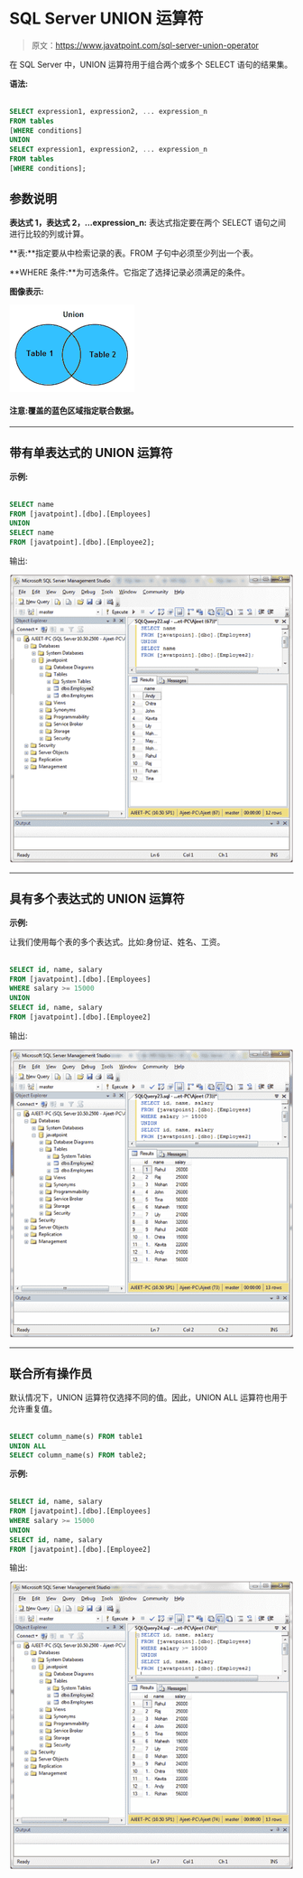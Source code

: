 # SQL Server UNION 运算符

> 原文：<https://www.javatpoint.com/sql-server-union-operator>

在 SQL Server 中，UNION 运算符用于组合两个或多个 SELECT 语句的结果集。

**语法:**

```sql

SELECT expression1, expression2, ... expression_n
FROM tables
[WHERE conditions]
UNION      
SELECT expression1, expression2, ... expression_n
FROM tables
[WHERE conditions]; 

```

## 参数说明

**表达式 1，表达式 2，...expression_n:** 表达式指定要在两个 SELECT 语句之间进行比较的列或计算。

**表:**指定要从中检索记录的表。FROM 子句中必须至少列出一个表。

**WHERE 条件:**为可选条件。它指定了选择记录必须满足的条件。

**图像表示:**

![SQL union operator 1](img/8588bb8e0dad7250464ea2d8e90ecabb.png)

#### 注意:覆盖的蓝色区域指定联合数据。

* * *

## 带有单表达式的 UNION 运算符

**示例:**

```sql

SELECT name
FROM [javatpoint].[dbo].[Employees]
UNION
SELECT name
FROM [javatpoint].[dbo].[Employee2]; 

```

输出:

![SQL union operator 2](img/eb55d36d3a24104e66f3162ea8421056.png)

* * *

## 具有多个表达式的 UNION 运算符

**示例:**

让我们使用每个表的多个表达式。比如:身份证、姓名、工资。

```sql

SELECT id, name, salary
FROM [javatpoint].[dbo].[Employees]
WHERE salary >= 15000
UNION
SELECT id, name, salary
FROM [javatpoint].[dbo].[Employee2]

```

输出:

![SQL union operator 3](img/411e1e980d1da3308176fd8a4084aaff.png)

* * *

## 联合所有操作员

默认情况下，UNION 运算符仅选择不同的值。因此，UNION ALL 运算符也用于允许重复值。

```sql

SELECT column_name(s) FROM table1
UNION ALL
SELECT column_name(s) FROM table2; 

```

**示例:**

```sql

SELECT id, name, salary
FROM [javatpoint].[dbo].[Employees]
WHERE salary >= 15000
UNION
SELECT id, name, salary
FROM [javatpoint].[dbo].[Employee2]

```

输出:

![SQL union operator 4](img/657b99737f994091628d1a1f427ae65c.png)